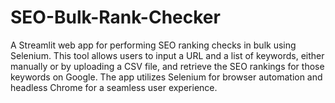 # SEO-Bulk-Rank-Checker
A Streamlit web app for performing SEO ranking checks in bulk using Selenium. This tool allows users to input a URL and a list of keywords, either manually or by uploading a CSV file, and retrieve the SEO rankings for those keywords on Google. The app utilizes Selenium for browser automation and headless Chrome for a seamless user experience.
